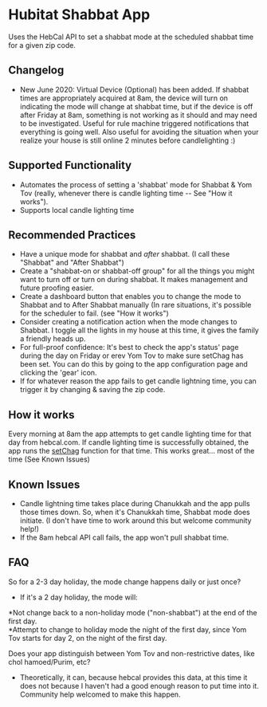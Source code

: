 # Hubitat Shabbat App

Uses the HebCal API to set a shabbat mode at the scheduled shabbat time for a given zip code.  

Changelog
--

* New June 2020: Virtual Device (Optional) has been added. If shabbat times are appropriately acquired at 8am, the device will turn on indicating the mode will change at shabbat time, but if the device is off after Friday at 8am, something is not working as it should and may need to be investigated.  Useful for rule machine triggered notifications that everything is going well. Also useful for avoiding the situation when your realize your house is still online 2 minutes before candlelighting :) 

Supported Functionality
--
* Automates the process of setting a 'shabbat' mode for Shabbat & Yom Tov (really, whenever there is candle lighting time -- See "How it works").
* Supports local candle lighting time 

Recommended Practices
--

* Have a unique mode for shabbat and  _after_ shabbat. (I call these "Shabbat" and "After Shabbat")
* Create a "shabbat-on or shabbat-off group" for all the things you might want to turn off or turn on during shabbat.  It makes management and future proofing easier.
* Create a dashboard button that enables you to change the mode to Shabbat and to After Shabbat manually (In rare situations, it's possible for the scheduler to fail. (see "How it works")
* Consider creating a notification action when the mode changes to Shabbat. I toggle all the lights in my house at this time, it gives the family a friendly heads up.
* For full-proof confidence: It's best to check the app's status' page during the day on Friday or erev Yom Tov to make sure setChag has been set. You can do this by going to the app configuration page and clicking the 'gear' icon. 
* If for whatever reason the app fails to get candle lightning time, you can trigger it by changing & saving the zip code.

How it works
--
Every morning at 8am the app attempts to get candle lighting time for that day from hebcal.com. If candle lighting time is successfully obtained, the app runs the [setChag](https://github.com/Dannyzen/hubitat_shabbat/blob/master/shabbat-and-holiday-modes.groovy#L139) function for that time. This works great... most of the time (See Known Issues)


Known Issues
--
* Candle lightning time takes place during Chanukkah and the app pulls those times down. So, when it's Chanukkah time, Shabbat mode does initiate. (I don't have time to work around this but welcome community help!)
* If the 8am hebcal API call fails, the app won't pull shabbat time. 

FAQ
--

So for a 2-3 day holiday, the mode change happens 
daily or just once?
* If it's a 2 day holiday, the mode will: 

*Not change back to a non-holiday mode ("non-shabbat") at the end of the first day.  
*Attempt to change to holiday mode the night of the first day, since Yom Tov starts for day 2, on the night of the first day.

Does your app distinguish between Yom Tov and non-restrictive dates, like chol hamoed/Purim, etc?
* Theoretically, it can, because hebcal provides this data, at this time it does not because I haven't had a good enough reason to put time into it. Community help welcomed to make this happen.
